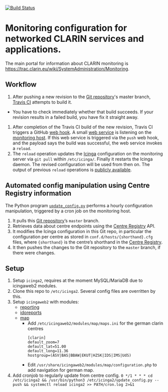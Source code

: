 [![Build Status](https://travis-ci.org/clarin-eric/monitoring.svg?branch=master)](https://travis-ci.org/clarin-eric/monitoring)

# Monitoring configuration for networked CLARIN services and applications.

The main portal for information about CLARIN monitoring is https://trac.clarin.eu/wiki/SystemAdministration/Monitoring.

## Workflow

1. After pushing a new revision to the [Git repository]'s master branch, [Travis CI] attempts to build it.
  * You have to check immediately whether that build succeeds. If your revision results in a failed build, you have fix it straight away.
1. After completion of the Travis CI build of the new revision, Travis CI triggers a GitHub [web hook]. A small [web service] is listening on the [monitoring host]. If this web service is triggered via the `push` web hook, and the payload says the build was successful, the web service invokes a `reload`.
1. The `reload` operation updates the [Icinga] configuration on the monitoring server via `git pull` within `/etc/icinga/`. Finally it restarts the Icinga daemon. The revised configuration will be used from then on. The output of previous `reload` operations is [publicly available](https://clarin.fz-juelich.de:7011/logs/).

## Automated config manipulation using Centre Registry information
The Python program [`update_config.py`] performs a hourly configuration manipulation, triggered by a cron job on the monitoring host.

1. It pulls this [Git repository]’s `master` branch.
2. Retrieves data about centre endpoints using the [Centre Registry] API.
3. It modifies the Icinga configuration in this Git repo, in particular the configuration per centre as stored in `conf.d/hosts/{shorthand}.cfg` files, where `{shorthand}` is the centre’s shorthand in the [Centre Registry].
4. It then pushes the changes to the Git repository to the `master` branch, if there were changes.

## Setup
1. Setup `icinga2`, requires at the moment MySQL/MariaDB due to icingaweb2 modules.
2. Clone this repo to `/etc/icinga2`. Several config files are overritten by this.
3. Setup `icingaweb2` with modules:
   * [reporting](https://github.com/Icinga/icingaweb2-module-reporting)
   * [idoreports](https://github.com/Icinga/icingaweb2-module-idoreports)
   * [map](https://github.com/nbuchwitz/icingaweb2-module-map)
       * Add `/etc/icingaweb2/modules/map/maps.ini` for the german clarin centres
          ```
          [clarin]
          default_zoom=7
          default_lat=51.00
          default_long=11.36
          hostgroup=(ASV|BAS|BBAW|EKUT|HZSK|IDS|IMS|UdS)
         ```
       * Edit `/usr/share/icingaweb2/modules/map/configuration.php` to add navigation for german map.
4. Add cronjob to regularly update from centre config.
```0 */1 * * * cd /etc/icinga2 && /usr/bin/python3 /etc/icinga2/update_config.py --push && systemctl reload icinga2 >> PATH/cron.log 2>&1```

[Travis CI]: https://travis-ci.org/clarin-eric/monitoring
[Icinga]: https://clarin.fz-juelich.de/icinga
[Centre Registry]: https://centres.clarin.eu
[Git repository]: https://github.com/clarin-eric/monitoring
[`update_config.py`]: update_config.py
[cron scheduling]: https://trac.clarin.eu/wiki/SystemAdministration/Hosts/fsd-cloud22.zam.kfa-juelich.de#Scheduledjobs
[web service]: https://github.com/BeneDicere/simplistic-webhook-listener
[web hook]: https://developer.github.com/webhooks/
[monitoring host]: https://trac.clarin.eu/wiki/SystemAdministration/Hosts/fsd-cloud22.zam.kfa-juelich.de
